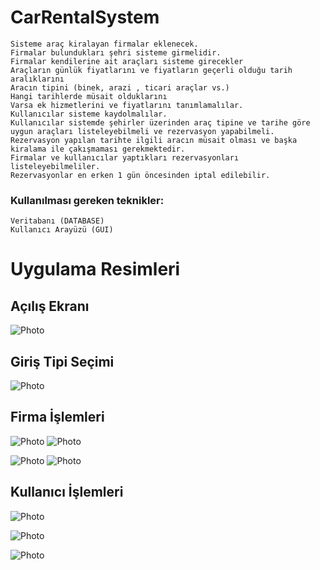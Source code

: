 # CarRentalSystem



    Sisteme araç kiralayan firmalar eklenecek.
    Firmalar bulundukları şehri sisteme girmelidir.
    Firmalar kendilerine ait araçları sisteme girecekler
    Araçların günlük fiyatlarını ve fiyatların geçerli olduğu tarih aralıklarını
    Aracın tipini (binek, arazi , ticari araçlar vs.)
    Hangi tarihlerde müsait olduklarını
    Varsa ek hizmetlerini ve fiyatlarını tanımlamalılar.
    Kullanıcılar sisteme kaydolmalılar.
    Kullanıcılar sistemde şehirler üzerinden araç tipine ve tarihe göre uygun araçları listeleyebilmeli ve rezervasyon yapabilmeli.
    Rezervasyon yapılan tarihte ilgili aracın müsait olması ve başka kiralama ile çakışmaması gerekmektedir.
    Firmalar ve kullanıcılar yaptıkları rezervasyonları listeleyebilmeliler.
    Rezervasyonlar en erken 1 gün öncesinden iptal edilebilir.

### Kullanılması gereken teknikler:

    Veritabanı (DATABASE)
    Kullanıcı Arayüzü (GUI)



# Uygulama Resimleri 

## Açılış Ekranı

![Photo](https://user-images.githubusercontent.com/58556840/178132015-70cca23e-0b31-457a-9fe0-8533fda4a55a.png)

## Giriş Tipi Seçimi
![Photo](https://user-images.githubusercontent.com/58556840/178132016-fa5eb481-8801-46b6-942c-a1ee2f971386.png)

## Firma İşlemleri
![Photo](https://user-images.githubusercontent.com/58556840/178132013-3dc85461-153f-4388-beb3-16315140f452.png)
![Photo](https://user-images.githubusercontent.com/58556840/178132017-57278a74-00ae-4e7c-8896-584ec34869cd.png)

![Photo](https://user-images.githubusercontent.com/58556840/178132019-5897f3fc-dc0d-45a2-8a28-3c45c771a703.png)
![Photo](https://user-images.githubusercontent.com/58556840/178132012-9773d7ee-57b8-4b20-98f9-14dba9aeb1c3.png)

## Kullanıcı İşlemleri
![Photo](https://user-images.githubusercontent.com/58556840/178132014-5b476249-2d35-40f7-a048-c3f42499a41c.png)


![Photo](https://user-images.githubusercontent.com/58556840/178132020-448f2876-4337-4707-86a6-00d1606c3dbc.png)


![Photo](https://user-images.githubusercontent.com/58556840/178132018-fbd3ca27-698c-4493-a35c-1d1994b85e8c.png)
